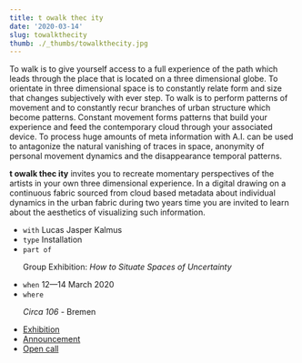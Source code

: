 ```yaml
---
title: t owalk thec ity
date: '2020-03-14'
slug: towalkthecity
thumb: ./_thumbs/towalkthecity.jpg
---
```


To walk is to give yourself access to a full experience of the path which leads through the place that is located on a three dimensional globe.
To orientate in three dimensional space is to constantly relate form and size that changes subjectively with ever step.
To walk is to perform patterns of movement and to constantly recur branches of urban structure which become patterns.
Constant movement forms patterns that build your experience and feed the contemporary cloud through your associated device.
To process huge amounts of meta information with A.I. can be used to antagonize the natural vanishing of traces in space, anonymity of personal movement dynamics and the disappearance temporal patterns.

**t owalk thec ity** invites you to recreate momentary perspectives of the artists in your own three dimensional experience.
In a digital drawing on a continuous fabric sourced from cloud based metadata about individual dynamics in the urban fabric during two
years time you are invited to learn about the aesthetics of visualizing such information.

<!--  -->

- `with` Lucas Jasper Kalmus
- `type` Installation
- `part of` <p> Group Exhibition: *How to Situate Spaces of Uncertainty* </p>
- `when` 12—14 March 2020
- `where` <p> *Circa 106* - Bremen </p>

<!--  -->

- [Exhibition](https://circa106.info/exhibitions/spaces-of-uncertainty/)
- [Announcement](https://www.hfk-bremen.de/en/events/circa-106-how-situate-spaces-uncertainty)
- [Open call](https://www.hfk-bremen.de/en/t/neuigkeiten-und-presse/n/open-call-projectspace-circa-106)

